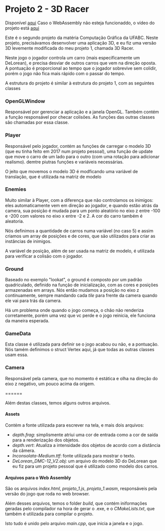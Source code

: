# Projeto 2 - 3D Racer

Disponível [aqui](https://isaquelc.github.io/abcg/3DRacer/)
Caso o WebAssembly não esteja funcionaddo, o vídeo do projeto está [aqui](https://drive.google.com/file/d/19ij_IkFtALSpDX7OoxUU54B7N4pa753F/view?usp=sharing)

Este é o segundo projeto da matéria Computação Gráfica da UFABC. Neste projeto, precisávamos desenvolver uma aplicação 3D, e eu fiz uma versão 3D levemente modificada do meu projeto 1, chamada 3D Racer.  

Neste jogo o jogador controla um carro (mais especificamente um DeLorean), e precisa desviar de outros carros que vem na direção oposta. A pontuação é proporcional ao tempo que o jogador sobrevive sem colidir, porém o jogo não fica mais rápido com o passar do tempo. 

A estrutura do projeto é similar à estrutura do projeto 1, com as seguintes classes

### OpenGLWindow
Responsável por gerenciar a aplicação e a janela OpenGL. Também contém a função responsável por checar colisões. As funções das outras classes são chamadas por essa classe.

### Player
Responsável pelo jogador, contém as funções de carregar o modelo 3D (que eu tinha feito em 2017 num projeto pessoal), uma função de update que move o carro de um lado para o outro (com uma rotação para adicionar realismo). demtre piutras funções e variáveis necessárias. 

O jeito que movemos o modelo 3D é modficando uma variável de translação, que é utilizada na matriz de modelo

### Enemies
Muito similar à Player, com a diferença que não controlamos os inimigos: eles automaticamente vem em direção ao jogador, e quando estão atrás da camera, sua posição é mudada para um ponto aleatório no eixo z entre -100 e -200 com valores no eixo x entre -2 e 2. A cor do carro também é aleatoria. 

Nós definimos a quantidade de carros numa variável (no caso 5) e assim criamos um array de posições e de cores, que são utilizados para criar as instâncias de inimigos.

A variável de posição, além de ser usada na matriz de modelo, é utilizada para verificar a colisão com o jogador.

### Ground
Baseado no exemplo "lookat", o ground é composto por um padrão quadriculado, definido na função de inicialização, com as cores e posições armazenadas em arrays. Nós então mudamos a posição no eixo z contínuamente, sempre mandando cada _tile_ para frente da camera quando ele vai para trás da camera. 

Há um problema onde quando o jogo começa, o chão não renderiza corretamente, porém uma vez que vc perde e o jogo reinicia, ele funciona da maneira esperada.

### GameData
Esta classe é utilizada para definir se o jogo acabou ou não, e a pontuação. Nós tamém definimos o struct Vertex aqui, já que todas as outras classes usam essa.

### Camera
Responsável pela camera, que no momento é estática e olha na direção do eixo z negativo, um pouco acima da origem.

======

Além destas classes, temos alguns outros arquivos. 

#### Assets
Contém a fonte utilizada para escrever na tela, e mais dois arquivos:
 - *depth.frag*: simplismente atriui uma cor de entrada como a cor de saída para a renderização dos objetos.
 - *depth.vert*: Atualiza a intensidade dos objetos de acordo com a distância da câmera.
 - *Inconsolata-Medium.ttf*: fonte utilizada para mostrar o texto.
 - *DeLorean_DMC-12_V2.obj*: um arquivo do modelo 3D do DeLorean que eu fiz para um projeto pessoal que é utilizado como modelo dos carros.

#### Arquivos para o Web Assembly
São os arquivos *index.html*, *projeto_1.js*, *projeto_1.wasm*, responsáveis pela versão do jogo que roda no web browser.

Além desses arquivos, temos o folder *build*, que contém iniformações geradas pelo compilador na hora de gerar o .exe, e o *CMakeLists.txt*, que também é utilizada para compilar o projeto.

Isto tudo é unido pelo arquivo *main.cpp*, que inicia a janela e o jogo.